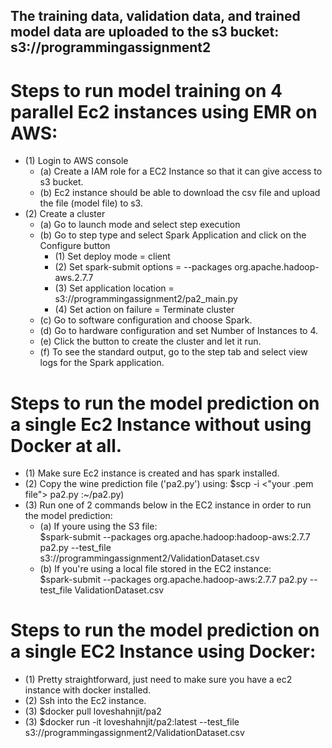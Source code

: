 ## The training data, validation data, and trained model data are uploaded to the s3 bucket:   s3://programmingassignment2  

# Steps to run model training on 4 parallel Ec2 instances using EMR on AWS:

- (1) Login to AWS console  
  - (a) Create a IAM role for a EC2 Instance so that it can give access to s3 bucket.  
  - (b) Ec2 instance should be able to download the csv file and upload the file (model file) to s3.  
- (2) Create a cluster   
  - (a) Go to launch mode and select step execution  
  - (b) Go to step type and select Spark Application and click on the Configure button  
     - (1) Set deploy mode = client  
     - (2) Set spark-submit options = --packages org.apache.hadoop-aws.2.7.7   
     - (3) Set application location = s3://programmingassignment2/pa2_main.py  
     - (4) Set action on failure = Terminate cluster  
  - (c) Go to software configuration and choose Spark.  
  - (d) Go to hardware configuration and set Number of Instances to 4.  
  - (e) Click the button to create the cluster and let it run.  
  - (f) To see the standard output, go to the step tab and select view logs for the Spark application.  
	
# Steps to run the model prediction on a single Ec2 Instance without using Docker at all.  

- (1) Make sure Ec2 instance is created and has spark installed.  
- (2) Copy the wine prediction file ('pa2.py') using: $scp -i <"your .pem file"> pa2.py :~/pa2.py)  
- (3) Run one of 2 commands below in the EC2 instance in order to run the model prediction:  
  - (a) If youre using the S3 file:  
	$spark-submit --packages org.apache.hadoop:hadoop-aws:2.7.7 pa2.py --test_file s3://programmingassignment2/ValidationDataset.csv 
  - (b) If you're using a local file stored in the EC2 instance:  
	$spark-submit --packages org.apache.hadoop-aws:2.7.7 pa2.py --test_file ValidationDataset.csv     

# Steps to run the model prediction on a single EC2 Instance using Docker:  

- (1) Pretty straightforward, just need to make sure you have a ec2 instance with docker installed.  
- (2) Ssh into the Ec2 instance.  
- (3) $docker pull loveshahnjit/pa2  
- (3) $docker run -it loveshahnjit/pa2:latest --test_file s3://programmingassignment2/ValidationDataset.csv  
